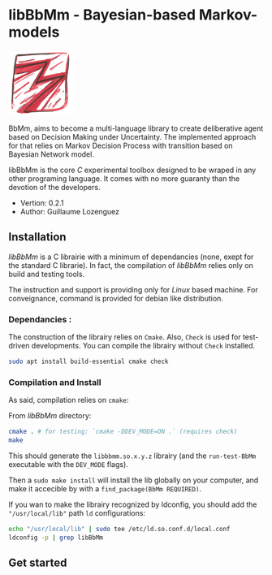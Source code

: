 libBbMm - Bayesian-based Markov-models
======================================================================

![](./resources/logo-BbMm-128.png)

BbMm, aims to become a multi-language library to create deliberative agent based on Decision Making under Uncertainty.
The implemented approach for that relies on Markov Decision Process with transition based on Bayesian Network model.

libBbMm is the core _C_ experimental toolbox designed to be wraped in any other programing language.
It comes with no more guaranty than the devotion of the developers.

- Vertion: 0.2.1
- Author: Guillaume Lozenguez

## Installation

_libBbMm_ is a C librairie with a minimum of dependancies (none, exept for the standard C librarie).
In fact, the compilation of _libBbMm_ relies only on build and testing tools.

The instruction and support is providing only for _Linux_ based machine.
For conveignance, command is provided for debian like distribution.

### Dependancies :

The construction of the librairy relies on `Cmake`.
Also, `Check` is used for test-driven developments.
You can compile the librairy without `Check` installed.

```sh
sudo apt install build-essential cmake check
```

### Compilation and Install

As said, compilation relies on `cmake`:

From _libBbMm_ directory:

```sh
cmake . # for testing: `cmake -DDEV_MODE=ON .` (requires check)
make
```

This should generate the `libbbmm.so.x.y.z` librairy (and the `run-test-BbMm` executable with the `DEV_MODE` flags).

Then a `sudo make install` will install the lib globally on your computer, and make it accecible by with a `find_package(BbMm REQUIRED)`.

If you wan to make the librairy recognized by ldconfig, you should add the `"/usr/local/lib"` path `ld` configurations:

```sh
echo "/usr/local/lib" | sudo tee /etc/ld.so.conf.d/local.conf
ldconfig -p | grep libBbMm
```

## Get started
